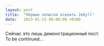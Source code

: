 ```yaml
---
layout: post
title:  "Первые попытки освоить Jekyll"
date:   2023-01-23 00:00:00 +0300
---
```

Сейчас это лишь демонстрационный пост.\
To be continued...